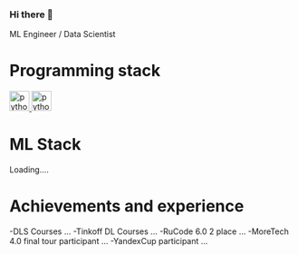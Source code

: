### Hi there 👋 

ML Engineer / Data Scientist

# Programming stack
<p align = 'left'>
  <a href="https://www.python.org" target="_blank"> 
    <img src="https://upload.wikimedia.org/wikipedia/commons/thumb/c/c3/Python-logo-notext.svg/1200px-Python-logo-notext.svg.png" alt="python" width="35" height="35"/>
  </a>
   <a> 
    <img src="https://upload.wikimedia.org/wikipedia/commons/thumb/1/18/ISO_C%2B%2B_Logo.svg/800px-ISO_C%2B%2B_Logo.svg.png?20170928190710" alt="python" width="35" height="35"/>
  </a>
  
# ML Stack
  Loading....
# Achievements and experience
  -DLS Courses ...
  -Tinkoff DL Courses ...
  -RuCode 6.0 2 place ... 
  -MoreTech 4.0 final tour participant ...
  -YandexCup participant ...
<!--
**hekaido/hekaido** is a ✨ _special_ ✨ repository because its `README.md` (this file) appears on your GitHub profile.

Here are some ideas to get you started:

- 🔭 I’m currently working on ...
- 🌱 I’m currently learning ...
- 👯 I’m looking to collaborate on ...
- 🤔 I’m looking for help with ...
- 💬 Ask me about ...
- 📫 How to reach me: ...
- 😄 Pronouns: ...
- ⚡ Fun fact: ...
-->
